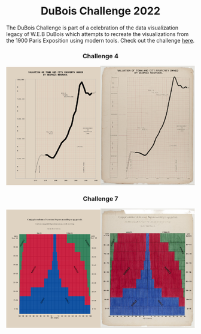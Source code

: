 <h1 align="center">
DuBois Challenge 2022 </h1>

The DuBois Challenge is part of a celebration of the data visualization legacy of W.E.B DuBois which attempts to recreate the visualizations from the 1900 Paris Exposition using modern tools. Check out the challenge [here](https://github.com/ajstarks/dubois-data-portraits/blob/master/challenge/README.md).


<h3 align="center">
Challenge 4</h3>
<p align="center">
<img src="https://github.com/nrennie/dubois_challenge/blob/main/2022/images/challenge_04.jpg?raw=true" width="50%"><img src="https://github.com/nrennie/dubois_challenge/blob/main/2022/images/original_04.jpg?raw=true" width="50%">
</p>

<h3 align="center">
Challenge 7</h3>
<p align="center">
<img src="https://github.com/nrennie/dubois_challenge/blob/main/2022/images/challenge_07.jpg?raw=true" width="50%"><img src="https://github.com/nrennie/dubois_challenge/blob/main/2022/images/original_07.jpg?raw=true" width="50%">
</p>